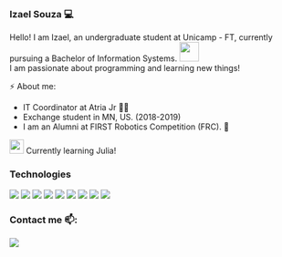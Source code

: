 ### Izael Souza :computer:
Hello! I am Izael, an undergraduate student at Unicamp - FT, currently pursuing a Bachelor of Information Systems. <img src="https://github.com/TheDudeThatCode/TheDudeThatCode/blob/master/Assets/Developer.gif" width="34px"><br>
I am passionate about programming and learning new things!

⚡ About me:
 - IT Coordinator at Atria Jr :purple_heart::bat:
 - Exchange student in MN, US. (2018-2019)
 - I am an Alumni at FIRST Robotics Competition (FRC). :robot: <br>

<p align="left"><img src="https://symbols.getvecta.com/stencil_85/53_julia-language-icon.d9f53761e1.svg", height=25px, width=25px/> Currently learning Julia!</p>

### Technologies
<p align="left">
 <img src="https://img.icons8.com/color/50/000000/python.png"/>
 <img src="https://img.icons8.com/color/50/000000/java-coffee-cup-logo.png"/>
 <img src="https://img.icons8.com/color/50/000000/c-programming.png"/>
 <img src="https://img.icons8.com/color/50/000000/c-plus-plus-logo.png"/>
 <img src="https://img.icons8.com/color/50/000000/flutter.png"/>
 <img src="https://img.icons8.com/color/50/000000/html-5--v1.png"/>
 <img src="https://img.icons8.com/color/50/000000/css3.png"/>
 <img src="https://img.icons8.com/color/50/000000/javascript.png"/>
 <img src="https://img.icons8.com/color/50/000000/git.png"/>
</p>

### Contact me 📫:
[<img src="https://img.icons8.com/color/48/000000/linkedin.png"/>][linkedin]

[linkedin]: https://www.linkedin.com/in/izaelsouza/
<!--
**izzy-el/izzy-el** is a ✨ _special_ ✨ repository because its `README.md` (this file) appears on your GitHub profile.

Here are some ideas to get you started:

- 🔭 I’m currently working on ...
- 🌱 I’m currently learning ...
- 👯 I’m looking to collaborate on ...
- 🤔 I’m looking for help with ...
- 💬 Ask me about ...
- 📫 How to reach me: ...
- 😄 Pronouns: ...
- ⚡ Fun fact: ...
-->
